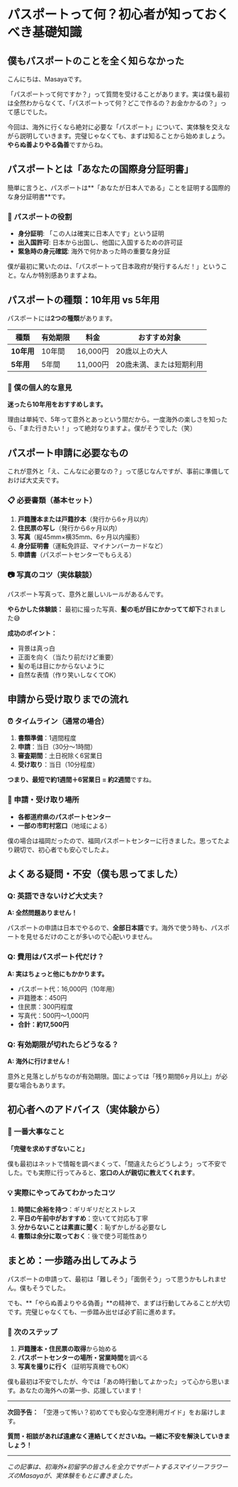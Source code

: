 # パスポートって何？初心者が知っておくべき基礎知識

## 僕もパスポートのことを全く知らなかった

こんにちは、Masayaです。

「パスポートって何ですか？」って質問を受けることがあります。実は僕も最初は全然わからなくて、「パスポートって何？どこで作るの？お金かかるの？」って感じでした。

今回は、海外に行くなら絶対に必要な「パスポート」について、実体験を交えながら説明していきます。完璧じゃなくても、まずは知ることから始めましょう。**やらぬ善よりやる偽善**ですからね。

## パスポートとは「あなたの国際身分証明書」

簡単に言うと、パスポートは**「あなたが日本人である」ことを証明する国際的な身分証明書**です。

### 📖 パスポートの役割
- **身分証明**: 「この人は確実に日本人です」という証明
- **出入国許可**: 日本から出国し、他国に入国するための許可証
- **緊急時の身元確認**: 海外で何かあった時の重要な身分証

僕が最初に驚いたのは、「パスポートって日本政府が発行するんだ！」ということ。なんか特別感ありますよね。

## パスポートの種類：10年用 vs 5年用

パスポートには**2つの種類**があります。

| 種類 | 有効期限 | 料金 | おすすめ対象 |
|------|----------|------|-------------|
| **10年用** | 10年間 | 16,000円 | 20歳以上の大人 |
| **5年用** | 5年間 | 11,000円 | 20歳未満、または短期利用 |

### 💭 僕の個人的な意見
**迷ったら10年用をおすすめします。**

理由は単純で、5年って意外とあっという間だから。一度海外の楽しさを知ったら、「また行きたい！」って絶対なりますよ。僕がそうでした（笑）

## パスポート申請に必要なもの

これが意外と「え、こんなに必要なの？」って感じなんですが、事前に準備しておけば大丈夫です。

### 📋 必要書類（基本セット）
1. **戸籍謄本または戸籍抄本**（発行から6ヶ月以内）
2. **住民票の写し**（発行から6ヶ月以内）
3. **写真**（縦45mm×横35mm、6ヶ月以内撮影）
4. **身分証明書**（運転免許証、マイナンバーカードなど）
5. **申請書**（パスポートセンターでもらえる）

### 📷 写真のコツ（実体験談）
パスポート写真って、意外と厳しいルールがあるんです。

**やらかした体験談：**
最初に撮った写真、**髪の毛が目にかかってて却下**されました😅

**成功のポイント：**
- 背景は真っ白
- 正面を向く（当たり前だけど重要）
- 髪の毛は目にかからないように
- 自然な表情（作り笑いしなくてOK）

## 申請から受け取りまでの流れ

### ⏰ タイムライン（通常の場合）
1. **書類準備**：1週間程度
2. **申請**：当日（30分〜1時間）
3. **審査期間**：土日祝除く6営業日
4. **受け取り**：当日（10分程度）

**つまり、最短で約1週間＋6営業日 = 約2週間**ですね。

### 📍 申請・受け取り場所
- **各都道府県のパスポートセンター**
- **一部の市町村窓口**（地域による）

僕の場合は福岡だったので、福岡パスポートセンターに行きました。思ってたより親切で、初心者でも安心でしたよ。

## よくある疑問・不安（僕も思ってました）

### Q: 英語できないけど大丈夫？
**A: 全然問題ありません！**

パスポートの申請は日本でやるので、**全部日本語**です。海外で使う時も、パスポートを見せるだけのことが多いので心配いりません。

### Q: 費用はパスポート代だけ？
**A: 実はちょっと他にもかかります。**

- パスポート代：16,000円（10年用）
- 戸籍謄本：450円
- 住民票：300円程度
- 写真代：500円〜1,000円
- **合計：約17,500円**

### Q: 有効期限が切れたらどうなる？
**A: 海外に行けません！**

意外と見落としがちなのが有効期限。国によっては「残り期間6ヶ月以上」が必要な場合もあります。

## 初心者へのアドバイス（実体験から）

### 🎯 一番大事なこと
**「完璧を求めすぎないこと」**

僕も最初はネットで情報を調べまくって、「間違えたらどうしよう」って不安でした。でも実際に行ってみると、**窓口の人が親切に教えてくれます**。

### 💡 実際にやってみてわかったコツ
1. **時間に余裕を持つ**：ギリギリだとストレス
2. **平日の午前中がおすすめ**：空いてて対応も丁寧
3. **分からないことは素直に聞く**：恥ずかしがる必要なし
4. **書類は余分に取っておく**：後で使う可能性あり

## まとめ：一歩踏み出してみよう

パスポートの申請って、最初は「難しそう」「面倒そう」って思うかもしれません。僕もそうでした。

でも、**「やらぬ善よりやる偽善」**の精神で、まずは行動してみることが大切です。完璧じゃなくても、一歩踏み出せば必ず前に進めます。

### 🚀 次のステップ
1. **戸籍謄本・住民票の取得**から始める
2. **パスポートセンターの場所・営業時間**を調べる
3. **写真を撮りに行く**（証明写真機でもOK）

僕も最初は不安でしたが、今では「あの時行動してよかった」って心から思います。あなたの海外への第一歩、応援しています！

---

**次回予告：** 「空港って怖い？初めてでも安心な空港利用ガイド」をお届けします。

**質問・相談があれば遠慮なく連絡してくださいね。一緒に不安を解決していきましょう！**

---
*この記事は、初海外×初留学の皆さんを全力でサポートするスマイリーフラワーズのMasayaが、実体験をもとに書きました。* 